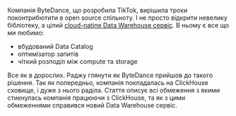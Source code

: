 Компанія ByteDance, що розробила TikTok, вирішила трохи поконтрибютити в open source спільноту. І не просто відкрити невелику бібліотеку, а цілий [cloud-natine Data Warehouse сервіс](https://byconity.github.io/blog/2023-05-24-byconity-announcement-opensources-its-cloudnative-data-warehouse?utm_source=substack&utm_medium=email). В ньому є все що ми любимо: 
- вбудований Data Catalog
- оптимізатор запитів
- чіткий розподіл між compute та storage

Все як в дорослих. Раджу глянути як ByteDance прийшов до такого рішення. Так як попередньо, компанія покладалась на ClickHouse сховище, і дуже з нього раділа. Стаття описує всі обмеження з якими стикнулась компанія працюючи з ClickHouse, та як з цими обмеженнями справився новий Data Warehouse сервіс.